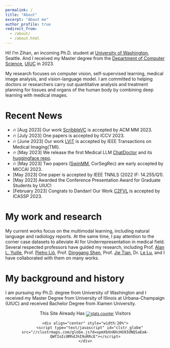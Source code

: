```yaml
---
permalink: /
title: "About"
excerpt: "About me"
author_profile: true
redirect_from: 
  - /about/
  - /about.html
---
```


Hi! I’m Zihan, an incoming Ph.D. student at [University of Washington](https://www.washington.edu/), Seattle. And I received my Master degree from the [Department of Computer Science](https://cs.illinois.edu/), [UIUC](https://illinois.edu/) in 2023. 

My research focuses on computer vision, self-supervised learning, medical image analysis, and vision-language model. I am committed to helping doctors or researchers carry out quantitative analysis and treatment planning for tissues and organs of the human body by combining deep learning with medical images.

Recent News
======
* :fire: [Aug 2023] Our work [ScribbleVC](https://github.com/HUANGLIZI/ScribbleVC) is accepted by ACM MM 2023.
* :fire: [July 2023] One papers is accepted by ICCV 2023.
* :fire: [June 2023] Our work [LViT](https://github.com/HUANGLIZI/LViT) is accepted by IEEE Transactions on Medical Imaging(TMI).
* :fire: [May 2023] We release the first Medical LLM [ChatDoctor](https://github.com/kent0n-li/chatdoctor) and its [huggingface repo](https://huggingface.co/zl111/ChatDoctor).
* :fire: [May 2023] Two papers ([SwinMM](https://github.com/UCSC-VLAA/SwinMM), CorSegRec) are early accepted by MICCAI 2023.
* [May 2023] One paper is accepted by IEEE TNNLS (2022 IF: 14.255/Q1).
* [May 2023] Awarded the Conference Presentation Award for Graduate Students by UIUC!
* [February 2023] Congrats to Dandan! Our Work [C2FVL](https://github.com/HUANGLIZI/C2FVL) is accepted by ICASSP 2023.

My work and research
======
My current works focus on the multimodal learning, including natural language and radiology reports. At the same time, I pay attention to the corner case datasets to alleviate AI for Underrepresentation in medical field. Several respected professors have guided my research, including Prof. [Alan L. Yuille](https://www.cs.jhu.edu/~ayuille/), Prof. [Pietro Liò](https://www.cl.cam.ac.uk/~pl219/), Prof. [Dinggang Shen](https://scholar.google.com/citations?user=v6VYQC8AAAAJ&hl=EN), Prof. [Jie Tian](http://www.mitk.net.cn/tian/), Dr. [Le Lu](https://lelu007.github.io/), and I have collaborated with them on many works.

My background and history
======
I am pursuing my Ph.D. degree from University of Washington and I received my Master Degree from University of Illinois at Urbana-Champaign (UIUC) and received Bachelor Degree from Xiamen University.

<div align="center">
    <div align="center">
        This Site Already Has  
            <small><a href="https://www.easycounter.com/">
            <img src="https://www.easycounter.com/counter.php?zl111"
            border="0" alt="stats counter"></a></small> 
         Visitors
    </div>

  
    <div align="center" style="width:20%">
        <script type="text/javascript" id="clstr_globe" src="//clustrmaps.com/globe.js?d=upmXbXnNXcHG93dNQSaEeA-QWfIoIc0MhdJhI9oRRcE"></script>
    </div>
</div>
